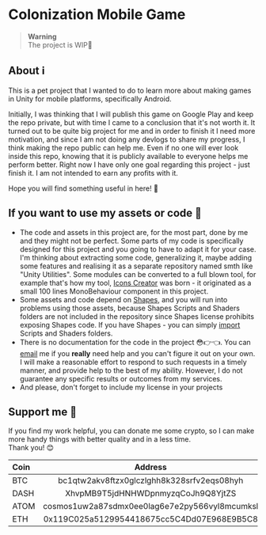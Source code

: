 # Colonization Mobile Game

> **Warning**  
> The project is WIP:construction:

## About :information_source:

This is a pet project that I wanted to do to learn more about making games in Unity for mobile platforms, specifically Android.

Initially, I was thinking that I will publish this game on Google Play and keep the repo private, but with time I came to a conclusion that it's not worth it. It turned out to be quite big project for me and in order to finish it I need more motivation, and since I am not doing any devlogs to share my progress, I think making the repo public can help me. Even if no one will ever look inside this repo, knowing that it is publicly available to everyone helps me perform better. Right now I have only one goal regarding this project - just finish it. I am not intended to earn any profits with it.

Hope you will find something useful in here! :purple_heart:

## If you want to use my assets or code :memo:

- The code and assets in this project are, for the most part, done by me and they might not be perfect. Some parts of my code is specifically designed for this project and you going to have to adapt it for your case. I'm thinking about extracting some code, generalizing it, maybe adding some features and realising it as a separate repository named smth like "Unity Utilities". Some modules can be converted to a full blown tool, for example that's how my tool, [Icons Creator](https://github.com/xyperine/Icons-Creator) was born - it originated as a small 100 lines MonoBehaviour component in this project.
- Some assets and code depend on [Shapes](https://assetstore.unity.com/packages/tools/particles-effects/shapes-173167), and you will run into problems using those assets, because Shapes Scripts and Shaders folders are not included in the repository since Shapes license prohibits exposing Shapes code. If you have Shapes - you can simply [import](https://docs.unity3d.com/Manual/upm-ui-import.html) Scripts and Shaders folders.
- There is no documentation for the code in the project :flushed::point_right::point_left:. You can [email](mailto:ewsannne@gmail.com) me if you **really** need help and you can't figure it out on your own. I will make a reasonable effort to respond to such requests in a timely manner, and provide help to the best of my ability. However, I do not guarantee any specific results or outcomes from my services.
- And please, don't forget to include my license in your projects

## Support me :gift_heart:
If you find my work helpful, you can donate me some crypto, so I can make more handy things with better quality and in a less time.  
Thank you! :blush:

Coin | Address
:--- | :---:
BTC | bc1qtw2akv8ftzx0glczlghh8k328srfv2eqs08hyh
DASH | XhvpMB9T5jdHNHWDpnmyzqCoJh9Q8YjtZS
ATOM | cosmos1uw2a87sdmx0ee0lag6e7e2py566vyl8mcumksl
ETH | 0x119C025a5129954418675cc5C4Dd07E968E9B5C8

